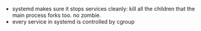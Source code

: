 - systemd makes sure it stops services cleanly: kill all the children that the main process forks too. no zombie.
- every service in systemd is controlled by cgroup